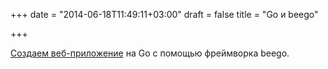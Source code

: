 +++
date = "2014-06-18T11:49:11+03:00"
draft = false
title = "Go и beego"

+++

<p><a href="http://www.sitepoint.com/go-building-web-applications-beego/">Создаем веб-приложение</a> на Go c помощью фреймворка beego.</p>

